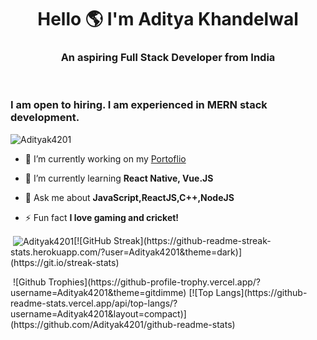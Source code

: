 <h1 align="center">Hello 🌎 I'm Aditya Khandelwal</h1>
<h3 align="center">An aspiring Full Stack Developer from India</h3>
<br/>
<h3>I am open to hiring. I am experienced in MERN stack development.</h3>

<p align="left"> <img src="https://komarev.com/ghpvc/?username=Adityak4201&label=Profile%20views&color=blue&style=flat" alt="Adityak4201" /> </p>

- 🔭 I’m currently working on my [Portoflio](https://github.com/Adityak4201/personal-portfolio)

- 🌱 I’m currently learning **React Native, Vue.JS**

- 💬 Ask me about **JavaScript,ReactJS,C++,NodeJS**

- ⚡ Fun fact **I love gaming and cricket!**

<p>&nbsp;<img align="center" src="https://github-readme-stats.vercel.app/api?username=adityak4201&show_icons=true&theme=dark&locale=en" alt="Adityak4201" />[![GitHub Streak](https://github-readme-streak-stats.herokuapp.com/?user=Adityak4201&theme=dark)](https://git.io/streak-stats)</p>


<p>&nbsp;![Github Trophies](https://github-profile-trophy.vercel.app/?username=Adityak4201&theme=gitdimme) [![Top Langs](https://github-readme-stats.vercel.app/api/top-langs/?username=Adityak4201&layout=compact)](https://github.com/Adityak4201/github-readme-stats)

